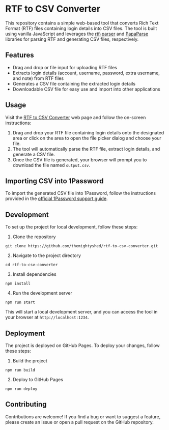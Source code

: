 # RTF to CSV Converter

This repository contains a simple web-based tool that converts Rich Text Format (RTF) files containing login details into CSV files. The tool is built using vanilla JavaScript and leverages the [rtf-parser](https://www.npmjs.com/package/rtf-parser) and [PapaParse](https://www.npmjs.com/package/papaparse) libraries for parsing RTF and generating CSV files, respectively.

## Features

- Drag and drop or file input for uploading RTF files
- Extracts login details (account, username, password, extra username, and note) from RTF files
- Generates a CSV file containing the extracted login details
- Downloadable CSV file for easy use and import into other applications

## Usage

Visit the [RTF to CSV Converter](https://themightyshed.github.io/rtf-to-csv-converter/) web page and follow the on-screen instructions:

1.  Drag and drop your RTF file containing login details onto the designated area or click on the area to open the file picker dialog and choose your file.
2.  The tool will automatically parse the RTF file, extract login details, and generate a CSV file.
3.  Once the CSV file is generated, your browser will prompt you to download the file named `output.csv`.

## Importing CSV into 1Password

To import the generated CSV file into 1Password, follow the instructions provided in the [official 1Password support guide](https://support.1password.com/import-1password-com/).

## Development

To set up the project for local development, follow these steps:

1.  Clone the repository

```
git clone https://github.com/themightyshed/rtf-to-csv-converter.git
```

2.  Navigate to the project directory

```
cd rtf-to-csv-converter
```

3.  Install dependencies

```
npm install
```

4.  Run the development server

```
npm run start
```

This will start a local development server, and you can access the tool in your browser at `http://localhost:1234`.

## Deployment

The project is deployed on GitHub Pages. To deploy your changes, follow these steps:

1.  Build the project

```
npm run build
```

2.  Deploy to GitHub Pages

```
npm run deploy
```

## Contributing

Contributions are welcome! If you find a bug or want to suggest a feature, please create an issue or open a pull request on the GitHub repository.
